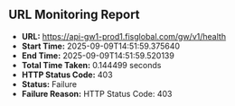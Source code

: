 ## URL Monitoring Report

- **URL:** https://api-gw1-prod1.fisglobal.com/gw/v1/health
- **Start Time:** 2025-09-09T14:51:59.375640
- **End Time:** 2025-09-09T14:51:59.520139
- **Total Time Taken:** 0.144499 seconds
- **HTTP Status Code:** 403
- **Status:** Failure
- **Failure Reason:** HTTP Status Code: 403
